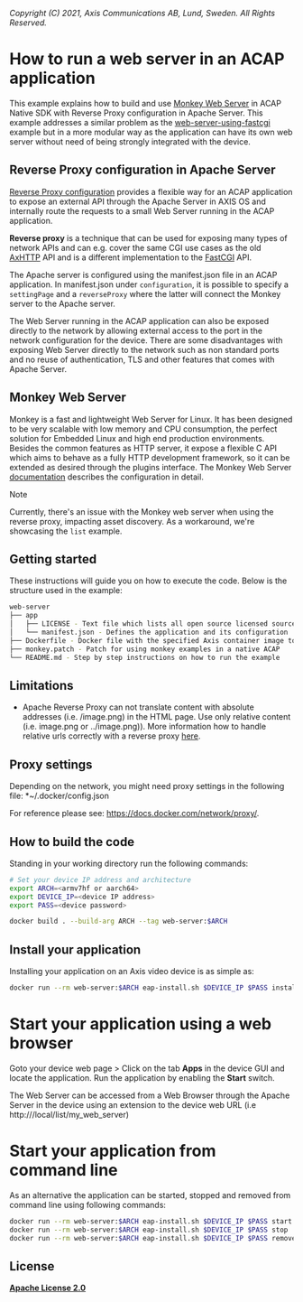 *Copyright (C) 2021, Axis Communications AB, Lund, Sweden. All Rights Reserved.*

# How to run a web server in an ACAP application

This example explains how to build and use [Monkey Web Server](https://github.com/monkey/monkey) in ACAP Native SDK with Reverse Proxy configuration in Apache Server.
This example addresses a similar problem as the [web-server-using-fastcgi](../web-server-using-fastcgi) example but in a more modular way as the application can have its own web server without need of being strongly integrated with the device.

## Reverse Proxy configuration in Apache Server

[Reverse Proxy configuration](https://httpd.apache.org/docs/2.4/howto/reverse_proxy.html) provides a flexible way for an ACAP application to expose an external API through the Apache Server in AXIS OS and internally route the requests to a small Web Server running in the ACAP application.

**Reverse proxy** is a technique that can be used for exposing many types of network APIs and can e.g. cover the same CGI use cases as the old [AxHTTP](https://axiscommunications.github.io/acap-documentation/docs/acap-sdk-version-3/api/#http-api) API and is a different implementation to the [FastCGI](https://axiscommunications.github.io/acap-documentation/docs/api/native-sdk-api.html#fastcgi) API.

The Apache server is configured using the manifest.json file in an ACAP application. In manifest.json under `configuration`, it is possible to specify a `settingPage` and a `reverseProxy` where the latter will connect the Monkey server to the Apache server.

The Web Server running in the ACAP application can also be exposed directly to the network by allowing external access to the port in the network configuration for the device. There are some disadvantages with exposing Web Server directly to the network such as non standard ports and no reuse of authentication, TLS and other features that comes with Apache Server.

## Monkey Web Server

Monkey is a fast and lightweight Web Server for Linux. It has been designed to be very scalable with low memory and CPU consumption, the perfect solution for Embedded Linux and high end production environments. Besides the common features as HTTP server, it expose a flexible C API which aims to behave as a fully HTTP development framework, so it can be extended as desired through the plugins interface. The Monkey Web Server [documentation](https://github.com/monkey/monkey-docs/) describes the configuration in detail.

> [!NOTE]
> Currently, there's an issue with the Monkey web server when using the reverse proxy, impacting asset discovery. As a workaround, we're showcasing the `list` example.

## Getting started

These instructions will guide you on how to execute the code. Below is the structure used in the example:

```sh
web-server
├── app
│   ├── LICENSE - Text file which lists all open source licensed source code distributed with the application
│   └── manifest.json - Defines the application and its configuration
├── Dockerfile - Docker file with the specified Axis container image to build the example specified
├── monkey.patch - Patch for using monkey examples in a native ACAP
└── README.md - Step by step instructions on how to run the example
```

## Limitations

- Apache Reverse Proxy can not translate content with absolute addresses (i.e. /image.png) in the HTML page. Use only relative content (i.e. image.png or ../image.png)). More information how to handle relative urls correctly with a reverse proxy [here](https://serverfault.com/questions/561892/how-to-handle-relative-urls-correctly-with-a-reverse-proxy).

## Proxy settings

Depending on the network, you might need proxy settings in the following file: *~/.docker/config.json

For reference please see: https://docs.docker.com/network/proxy/.

## How to build the code

Standing in your working directory run the following commands:

```sh
# Set your device IP address and architecture
export ARCH=<armv7hf or aarch64>
export DEVICE_IP=<device IP address>
export PASS=<device password>

docker build . --build-arg ARCH --tag web-server:$ARCH
```

## Install your application

Installing your application on an Axis video device is as simple as:

```sh
docker run --rm web-server:$ARCH eap-install.sh $DEVICE_IP $PASS install
```

# Start your application using a web browser

Goto your device web page > Click on the tab **Apps** in the device GUI and locate the application. Run the application by enabling the **Start** switch.

The Web Server can be accessed from a Web Browser through the Apache Server in the device using an extension to the device web URL (i.e http://<device-ip>/local/list/my_web_server)

# Start your application from command line

As an alternative the application can be started, stopped and removed from command line using following commands:

```sh
docker run --rm web-server:$ARCH eap-install.sh $DEVICE_IP $PASS start
docker run --rm web-server:$ARCH eap-install.sh $DEVICE_IP $PASS stop
docker run --rm web-server:$ARCH eap-install.sh $DEVICE_IP $PASS remove
```

## License

**[Apache License 2.0](../LICENSE)**
